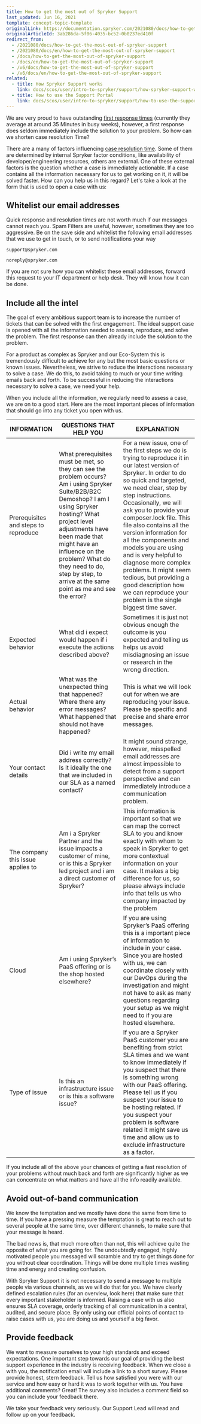 ```yaml
---
title: How to get the most out of Spryker Support
last_updated: Jun 16, 2021
template: concept-topic-template
originalLink: https://documentation.spryker.com/2021080/docs/how-to-get-the-most-out-of-spryker-support
originalArticleId: 3ab286da-5f06-4035-bc52-0b0237ed410f
redirect_from:
  - /2021080/docs/how-to-get-the-most-out-of-spryker-support
  - /2021080/docs/en/how-to-get-the-most-out-of-spryker-support
  - /docs/how-to-get-the-most-out-of-spryker-support
  - /docs/en/how-to-get-the-most-out-of-spryker-support
  - /v6/docs/how-to-get-the-most-out-of-spryker-support
  - /v6/docs/en/how-to-get-the-most-out-of-spryker-support
related:
  - title: How Spryker Support works
    link: docs/scos/user/intro-to-spryker/support/how-spryker-support-works.html
  - title: How to use the Support Portal
    link: docs/scos/user/intro-to-spryker/support/how-to-use-the-support-portal.html
---
```


We are very proud to have outstanding [first response times](/docs/scos/user/intro-to-spryker/support/how-spryker-support-works.html#first-response-time) (currently they average at around 35 Minutes in busy weeks), however, a first response does seldom immediately include the solution to your problem. So how can we shorten case resolution Time?

There are a many of factors influencing [case resolution time](/docs/scos/user/intro-to-spryker/support/how-spryker-support-works.html#case-resolution-time). Some of them are determined by internal Spryker factor conditions, like availability of developer/engineering resources, others are external. One of these external factors is the question whether a case is immediately actionable. If a case contains all the information necessary for us to get working on it, it will be solved faster. How can you help us in this regard? Let's take a look at the form that is used to open a case with us:

## Whitelist our email addresses

Quick response and resolution times are not worth much if our messages cannot reach you. Spam Filters are useful, however, sometimes they are too aggressive. Be on the save side and whitelist the following email addresses that we use to get in touch, or to send notifications your way

    support@spryker.com

    noreply@spryker.com

If you are not sure how you can whitelist these email addresses, forward this request to your IT department or help desk. They will know how it can be done.

<!--
![image.png](https://cdn.document360.io/9fafa0d5-d76f-40c5-8b02-ab9515d3e879/Images/Documentation/image%28136%29.png)

*Photo by [@Startup-Stock-Photos](https://www.pexels.com/@startup-stock-photos)*

-->

## Include all the intel

The goal of every ambitious support team is to increase the number of tickets that can be solved with the first engagement. The ideal support case is opened with all the information needed to assess, reproduce, and solve the problem. The first response can then already include the solution to the problem.

For a product as complex as Spryker and our Eco-System this is tremendously difficult to achieve for any but the most basic questions or known issues. Nevertheless, we strive to reduce the interactions necessary to solve a case. We do this, to avoid taking to much or your time writing emails back and forth. To be successful in reducing the interactions necessary to solve a case, we need your help.

When you include all the information, we regularly need to assess a case, we are on to a good start. Here are the most important pieces of information that should go into any ticket you open with us.

| INFORMATION | QUESTIONS THAT HELP YOU | EXPLANATION |
| --- | --- | --- |
| Prerequisites and steps to reproduce | What prerequisites must be met, so they can see the problem occurs? Am i using Spryker Suite/B2B/B2C Demoshop? I am I using Spryker hosting? What project level adjustments have been made that might have an influence on the problem? What do they need to do, step by step, to arrive at the same point as me and see the error? | For a new issue, one of the first steps we do is trying to reproduce it in our latest version of Spryker. In order to do so quick and targeted, we need clear, step by step instructions. Occasionally, we will ask you to provide your composer.lock file. This file also contains all the version information for all the components and models you are using and is very helpful to diagnose more complex problems. It might seem tedious, but providing a good description how we can reproduce your problem is the single biggest time saver.|
| Expected behavior | What did i expect would happen if i execute the actions described above? | Sometimes it is just not obvious enough the outcome is you expected and telling us helps us avoid misdiagnosing an issue or research in the wrong direction.  |
| Actual behavior | What was the unexpected thing that happened? Where there any error messages? What happened that should not have happened? | This is what we will look out for when we are reproducing your issue. Please be specific and precise and share error messages. |
| Your contact details | Did i write my email address correctly? Is it ideally the one that we included in our SLA as a named contact? | It might sound strange, however, misspelled email addresses are almost impossible to detect from a support perspective and can immediately introduce a communication problem.  |
| The company this issue applies to | Am i a Spryker Partner and the issue impacts a customer of mine, or is this a Spryker led project and i am a direct customer of Spryker? | This information is important so that we can map the correct SLA to you and know exactly with whom to speak in Spryker to get more contextual information on your case. It makes a big difference for us, so please always include info that tells us who company impacted by the problem |
| Cloud | Am i using Spryker’s PaaS offering or is the shop hosted elsewhere? | If you are using Spryker’s PaaS offering this is a important piece of information to include in your case. Since you are hosted with us, we can coordinate closely with our DevOps during the investigation and might not have to ask as many questions regarding your setup as we might need to if you are hosted elsewhere. |
| Type of issue | Is this an infrastructure issue or is this a software issue? | If you are a Spryker PaaS customer you are benefiting from strict SLA times and we want to know immediately if you suspect that there is something wrong with our PaaS offering. Please tell us if you suspect your issue to be hosting related. If you suspect your problem is software related it might save us time and allow us to exclude infrastructure as a factor. |

If you include all of the above your chances of getting a fast resolution of your problems without much back and forth are significantly higher as we can concentrate on what matters and have all the info readily available.

## Avoid out-of-band communication

We know the temptation and we mostly have done the same from time to time. If you have a pressing measure the temptation is great to reach out to several people at the same time, over different channels, to make sure that your message is heard.

The bad news is, that much more often than not, this will achieve quite the opposite of what you are going for. The undoubtedly engaged, highly motivated people you messaged will scramble and try to get things done for you without clear coordination. Things will be done multiple times wasting time and energy and creating confusion.

With Spryker Support it is not necessary to send a message to multiple people via various channels, as we will do that for you. We have clearly defined escalation rules (for an overview, look here) that make sure that every important stakeholder is informed. Raising a case with us also ensures SLA coverage, orderly tracking of all communication in a central, audited, and secure place. By only using our official points of contact to raise cases with us, you are doing us and yourself a big favor.

## Provide feedback
<!--
![image.png](https://cdn.document360.io/9fafa0d5-d76f-40c5-8b02-ab9515d3e879/Images/Documentation/image%28135%29.png)
*Photo by [athree23](https://pixabay.com/de/users/athree23-6195572/)*
-->
We want to measure ourselves to your high standards and exceed expectations. One important step towards our goal of providing the best support experience in the industry is receiving feedback. When we close a with you, the notification email will include a link to a short survey. Please provide honest, stern feedback. Tell us how satisfied you were with our service and how easy or hard it was to work together with us. You have additional comments? Great! The survey also includes a comment field so you can include your feedback there.

We take your feedback very seriously. Our Support Lead will read and follow up on your feedback.
